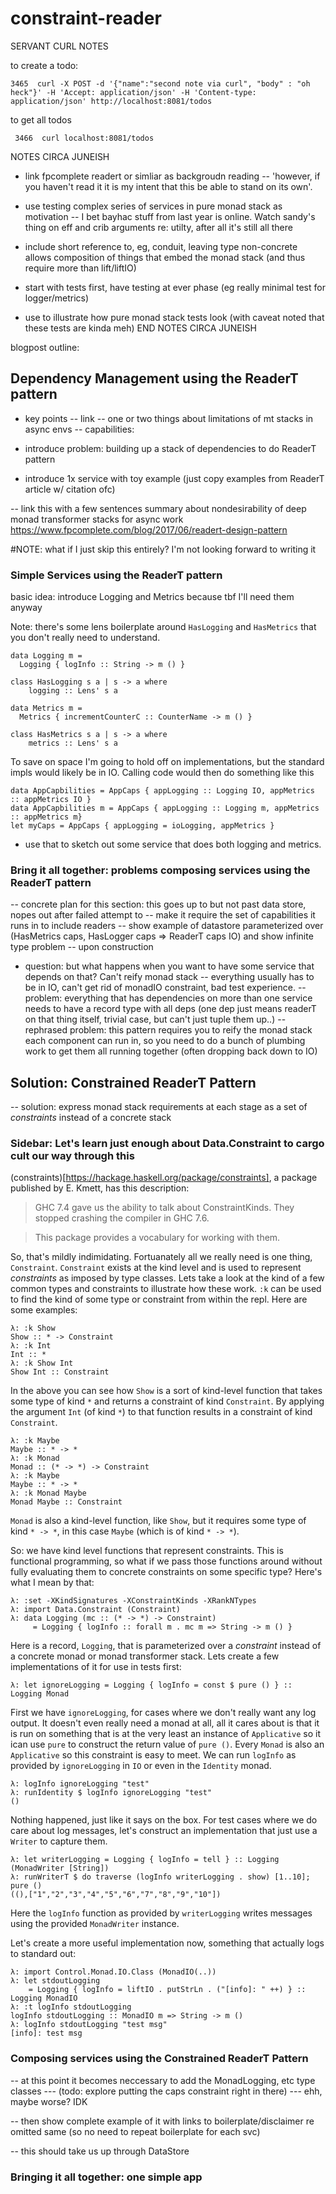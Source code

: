 # constraint-reader


SERVANT CURL NOTES


to create a todo:
```
3465  curl -X POST -d '{"name":"second note via curl", "body" : "oh heck"}' -H 'Accept: application/json' -H 'Content-type: application/json' http://localhost:8081/todos
```

to get all todos
```
 3466  curl localhost:8081/todos
``` 



NOTES CIRCA JUNEISH

- link fpcomplete readert or simliar as backgroudn reading
-- 'however, if you haven't read it it is my intent that this be able to stand on its own'.
- use testing complex series of services in pure monad stack as motivation
-- I bet bayhac stuff from last year is online. Watch sandy's thing on eff and crib arguments re: utilty, after all it's still all there
- include short reference to, eg, conduit, leaving type non-concrete allows composition of things that embed the monad stack (and thus require more than lift/liftIO)

- start with tests first, have testing at ever phase (eg really minimal test for logger/metrics)
- use to illustrate how pure monad stack tests look (with caveat noted that these tests are kinda meh)
END NOTES CIRCA JUNEISH

blogpost outline:

## Dependency Management using the ReaderT pattern

- key points
-- link
-- one or two things about limitations of mt stacks in async envs
-- capabilities:

- introduce problem: building up a stack of dependencies to do ReaderT pattern
- introduce 1x service with toy example (just copy examples from ReaderT article w/ citation ofc)


-- link this with a few sentences summary about nondesirability of deep monad transformer stacks for async work
https://www.fpcomplete.com/blog/2017/06/readert-design-pattern


#NOTE: what if I just skip this entirely? I'm not looking forward to writing it
### Simple Services using the ReaderT pattern

basic idea: introduce Logging and Metrics because tbf I'll need them anyway

Note: there's some lens boilerplate around `HasLogging` and `HasMetrics` that you don't really need to understand.

```
data Logging m = 
  Logging { logInfo :: String -> m () }

class HasLogging s a | s -> a where
    logging :: Lens' s a

data Metrics m =
  Metrics { incrementCounterC :: CounterName -> m () }

class HasMetrics s a | s -> a where
    metrics :: Lens' s a
```

To save on space I'm going to hold off on implementations, but the standard impls would likely be in IO. 
Calling code would then do something like this

```
data AppCapbilities = AppCaps { appLogging :: Logging IO, appMetrics :: appMetrics IO }
data AppCapbilities m = AppCaps { appLogging :: Logging m, appMetrics :: appMetrics m}
let myCaps = AppCaps { appLogging = ioLogging, appMetrics }
```


- use that to sketch out some service that does both logging and metrics.

### Bring it all together: problems composing services using the ReaderT pattern

-- concrete plan for this section: this goes up to but not past data store, nopes out after failed attempt to
-- make it require the set of capabilities it runs in to include readers
-- show example of datastore parameterized over (HasMetrics caps, HasLogger caps => ReaderT caps IO) and show infinite type problem
--  upon construction

- question: but what happens when you want to have some service that depends on that? Can't reify monad stack
-- everything usually has to be in IO, can't get rid of monadIO constraint, bad test experience.
-- problem: everything that has dependencies on more than one service needs to have a record type with all deps
            (one dep just means readerT on that thing itself, trivial case, but can't just tuple them up..)
-- rephrased problem: this pattern requires you to reify the monad stack each component can run in, so you
                      need to do a bunch of plumbing work to get them all running together (often dropping back down to IO)

## Solution: Constrained ReaderT Pattern

-- solution: express monad stack requirements at each stage as a set of _constraints_ instead of a concrete stack

### Sidebar: Let's learn just enough about Data.Constraint to cargo cult our way through this

(constraints)[https://hackage.haskell.org/package/constraints], a package published by E. Kmett, has this description:

> GHC 7.4 gave us the ability to talk about ConstraintKinds. They stopped crashing the compiler in GHC 7.6.

>This package provides a vocabulary for working with them.


So, that's mildly indimidating. Fortuanately all we really need is one thing, `Constraint`. `Constraint` exists
at the kind level and is used to represent _constraints_ as imposed by type classes. Lets take a look at the kind
of a few common types and constraints to illustrate how these work. `:k` can be used to find the kind of some 
type or constraint from within the repl. Here are some examples:

```
λ: :k Show
Show :: * -> Constraint
λ: :k Int
Int :: *
λ: :k Show Int
Show Int :: Constraint
```

In the above you can see how `Show` is a sort of kind-level function that takes some type of kind `*` and
returns a constraint of kind `Constraint`. By applying the argument `Int` (of kind `*`) to that function
results in a constraint of kind `Constraint`.

```
λ: :k Maybe
Maybe :: * -> *
λ: :k Monad
Monad :: (* -> *) -> Constraint
λ: :k Maybe
Maybe :: * -> *
λ: :k Monad Maybe
Monad Maybe :: Constraint
```

`Monad` is also a kind-level function, like `Show`, but it requires some type of kind `* -> *`, in this
case `Maybe` (which is of kind `* -> *`).

So: we have kind level functions that represent constraints. This is functional programming, so what if
we pass those functions around without fully evaluating them to concrete constraints on some specific type?
Here's what I mean by that:

```
λ: :set -XKindSignatures -XConstraintKinds -XRankNTypes 
λ: import Data.Constraint (Constraint)
λ: data Logging (mc :: (* -> *) -> Constraint) 
     = Logging { logInfo :: forall m . mc m => String -> m () }
```

Here is a record, `Logging`, that is parameterized over a _constraint_ instead of a concrete monad or monad
transformer stack. Lets create a few implementations of it for use in tests first:

```
λ: let ignoreLogging = Logging { logInfo = const $ pure () } :: Logging Monad
```

First we have `ignoreLogging`, for cases where we don't really want any log output. It doesn't 
even really need a monad at all, all it cares about is that it is run on something that is at the
very least an instance of `Applicative` so it ican use `pure` to construct the return value of
`pure ()`. Every `Monad` is also an `Applicative` so this constraint is easy to meet. We can 
run `logInfo` as provided by `ignoreLogging` in `IO` or even in the `Identity` monad.

``` 
λ: logInfo ignoreLogging "test"
λ: runIdentity $ logInfo ignoreLogging "test"
()
```

Nothing happened, just like it says on the box. For test cases where we do care about log messages,
let's construct an implementation that just use a `Writer` to capture them.

```
λ: let writerLogging = Logging { logInfo = tell } :: Logging (MonadWriter [String])
λ: runWriterT $ do traverse (logInfo writerLogging . show) [1..10]; pure ()
((),["1","2","3","4","5","6","7","8","9","10"])
```

Here the `logInfo` function as provided by `writerLogging` writes messages using the provided 
`MonadWriter` instance.

Let's create a more useful implementation now, something that actually logs to standard out:

```
λ: import Control.Monad.IO.Class (MonadIO(..))
λ: let stdoutLogging 
    = Logging { logInfo = liftIO . putStrLn . ("[info]: " ++) } :: Logging MonadIO
λ: :t logInfo stdoutLogging
logInfo stdoutLogging :: MonadIO m => String -> m ()
λ: logInfo stdoutLogging "test msg"
[info]: test msg
```

### Composing services using the Constrained ReaderT Pattern

-- at this point it becomes neccessary to add the MonadLogging, etc type classes 
--- (todo: explore putting the caps constraint right in there)
--- ehh, maybe worse? IDK

-- then show complete example of it with links to boilerplate/disclaimer re omitted same (so no need to repeat boilerplate for each svc)

-- this should take us up through DataStore

### Bringing it all together: one simple app

